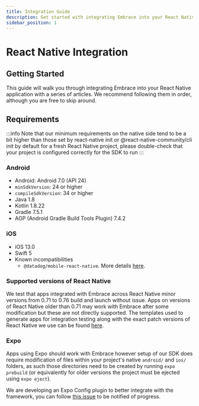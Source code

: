 ```yaml
---
title: Integration Guide
description: Get started with integrating Embrace into your React Native application
sidebar_position: 1
---
```


# React Native Integration

## Getting Started

This guide will walk you through integrating Embrace into your React Native application with a series of articles. We recommend following them in order, although you are free to skip around.

## Requirements

:::info
Note that our minimum requirements on the native side tend to be a bit higher than those set by react-native init or @react-native-community/cli init by default for a fresh React Native project, please double-check that your project is configured correctly for the SDK to run
:::

### Android

* Android: Android 7.0 (API 24)
* `minSdkVersion`: 24 or higher
* `compileSdkVersion`: 34 or higher
* Java 1.8
* Kotlin 1.8.22
* Gradle 7.5.1
* AGP (Android Gradle Build Tools Plugin) 7.4.2

### iOS

* iOS 13.0
* Swift 5
* Known incompatibilities
  * `@datadog/mobile-react-native`. More details [here](/ios/open-source/integration/linking-embrace/#known-issues).

### Supported versions of React Native

We test that apps integrated with Embrace across React Native minor versions from 0.71 to 0.76 build and launch without
issue. Apps on versions of React Native older than 0.71 may work with Embrace after some modification but these are not
directly supported. The templates used to generate apps for integration testing along with the exact patch versions of
React Native we use can be found [here](https://github.com/embrace-io/embrace-react-native-sdk/tree/main/integration-tests/templates).

### Expo

Apps using Expo should work with Embrace however setup of our SDK does require modification of files within your
project's native `android/` and `ios/` folders, as such those directories need to be created by running `expo prebuild`
(or equivalently for older versions the project must be ejected using `expo eject`).

We are developing an Expo Config plugin to better integrate with the framework, you can follow [this issue](https://github.com/embrace-io/embrace-react-native-sdk/issues/308)
to be notified of progress.